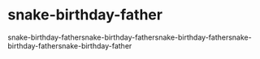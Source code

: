 # snake-birthday-father
snake-birthday-fathersnake-birthday-fathersnake-birthday-fathersnake-birthday-fathersnake-birthday-father

